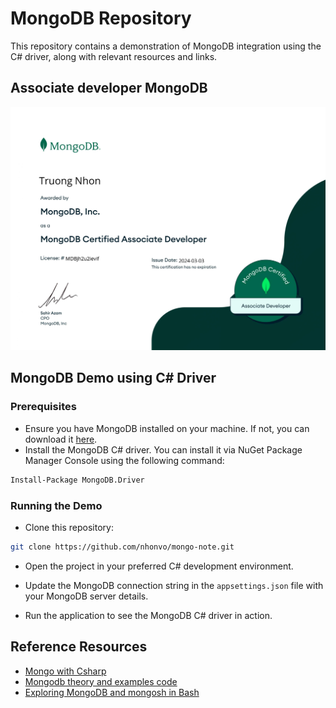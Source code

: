 # MongoDB Repository

This repository contains a demonstration of MongoDB integration using the C# driver, along with relevant resources and links.

## Associate developer MongoDB

![certificate](./assert/cert.jpg)

## MongoDB Demo using C# Driver

### Prerequisites

- Ensure you have MongoDB installed on your machine. If not, you can download it [here](https://www.mongodb.com/try/download/community).
- Install the MongoDB C# driver. You can install it via NuGet Package Manager Console using the following command:

```bash
Install-Package MongoDB.Driver 
```

### Running the Demo

- Clone this repository:

```bash
git clone https://github.com/nhonvo/mongo-note.git
```

- Open the project in your preferred C# development environment.

- Update the MongoDB connection string in the `appsettings.json` file with your MongoDB server details.

- Run the application to see the MongoDB C# driver in action.

## Reference Resources

- [Mongo with Csharp](https://nhonvo.github.io/2024/03/01/mongo-with-csharp/)
- [Mongodb theory and examples code](https://nhonvo.github.io/2024/02/15/mongodb-theory-and-examples-code/)
- [Exploring MongoDB and mongosh in Bash](https://nhonvo.github.io/2024/01/01/Exploring-MongoDB-and-mongosh-in-Bash-Senior-note/)
